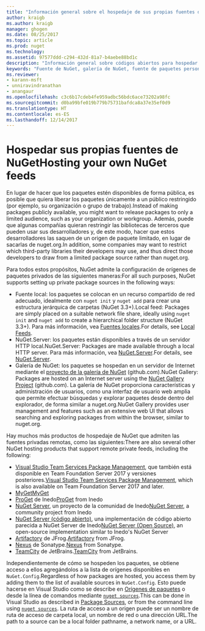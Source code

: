 ```yaml
---
title: "Información general sobre el hospedaje de sus propias fuentes de NuGet | Microsoft Docs"
author: kraigb
ms.author: kraigb
manager: ghogen
ms.date: 08/25/2017
ms.topic: article
ms.prod: nuget
ms.technology: 
ms.assetid: 97577ddd-c294-432d-81a7-b4aebe88bd1c
description: "Información general sobre códigos abiertos para hospedar sus propias fuentes o galerías de paquetes de NuGet, ya sea de forma local o remota."
keywords: "Fuente de NuGet, galería de NuGet, fuente de paquetes personalizada, NuGet.Server"
ms.reviewer:
- karann-msft
- unniravindranathan
- anangaur
ms.openlocfilehash: c3c6b17cdeb4fe959adbc56bdc6ace73202a98fc
ms.sourcegitcommit: d0ba99bfe019b779b75731bafdca8a37e35ef0d9
ms.translationtype: HT
ms.contentlocale: es-ES
ms.lasthandoff: 12/14/2017
---
```

# <a name="hosting-your-own-nuget-feeds"></a><span data-ttu-id="53224-104">Hospedar sus propias fuentes de NuGet</span><span class="sxs-lookup"><span data-stu-id="53224-104">Hosting your own NuGet feeds</span></span>

<span data-ttu-id="53224-105">En lugar de hacer que los paquetes estén disponibles de forma pública, es posible que quiera liberar los paquetes únicamente a un público restringido (por ejemplo, su organización o grupo de trabajo).</span><span class="sxs-lookup"><span data-stu-id="53224-105">Instead of making packages publicly available, you might want to release packages to only a limited audience, such as your organization or workgroup.</span></span> <span data-ttu-id="53224-106">Además, puede que algunas compañías quieran restringir las bibliotecas de terceros que pueden usar sus desarrolladores y, de este modo, hacer que estos desarrolladores las saquen de un origen de paquete limitado, en lugar de sacarlas de nuget.org.</span><span class="sxs-lookup"><span data-stu-id="53224-106">In addition, some companies may want to restrict which third-party libraries their developers may use, and thus direct those developers to draw from a limited package source rather than nuget.org.</span></span>

<span data-ttu-id="53224-107">Para todos estos propósitos, NuGet admite la configuración de orígenes de paquetes privados de las siguientes maneras:</span><span class="sxs-lookup"><span data-stu-id="53224-107">For all such purposes, NuGet supports setting up private package sources in the following ways:</span></span>

- <span data-ttu-id="53224-108">Fuente local: los paquetes se colocan en un recurso compartido de red adecuado, idealmente con `nuget init` y `nuget add` para crear una estructura jerárquica de carpetas (NuGet 3.3+).</span><span class="sxs-lookup"><span data-stu-id="53224-108">Local feed: Packages are simply placed on a suitable network file share, ideally using `nuget init` and `nuget add` to create a hierarchical folder structure (NuGet 3.3+).</span></span> <span data-ttu-id="53224-109">Para más información, vea [Fuentes locales](../hosting-packages/local-feeds.md).</span><span class="sxs-lookup"><span data-stu-id="53224-109">For details, see [Local Feeds](../hosting-packages/local-feeds.md).</span></span>
- <span data-ttu-id="53224-110">NuGet.Server: los paquetes están disponibles a través de un servidor HTTP local.</span><span class="sxs-lookup"><span data-stu-id="53224-110">NuGet.Server: Packages are made available through a local HTTP server.</span></span> <span data-ttu-id="53224-111">Para más información, vea [NuGet.Server](../hosting-packages/NuGet-Server.md).</span><span class="sxs-lookup"><span data-stu-id="53224-111">For details, see [NuGet.Server](../hosting-packages/NuGet-Server.md).</span></span>
- <span data-ttu-id="53224-112">Galería de NuGet: los paquetes se hospedan en un servidor de Internet mediante el [proyecto de la galería de NuGet](https://github.com/NuGet/NuGetGallery#build-and-run-the-gallery-in-arbitrary-number-easy-steps) (github.com).</span><span class="sxs-lookup"><span data-stu-id="53224-112">NuGet Gallery: Packages are hosted on an Internet server using the [NuGet Gallery Project](https://github.com/NuGet/NuGetGallery#build-and-run-the-gallery-in-arbitrary-number-easy-steps) (github.com).</span></span> <span data-ttu-id="53224-113">La galería de NuGet proporciona características y administración de usuarios, como una interfaz de usuario web amplia que permite efectuar búsquedas y explorar paquetes desde dentro del explorador, de forma similar a nuget.org.</span><span class="sxs-lookup"><span data-stu-id="53224-113">NuGet Gallery provides user management and features such as an extensive web UI that allows searching and exploring packages from within the browser, similar to nuget.org.</span></span>

<span data-ttu-id="53224-114">Hay muchos más productos de hospedaje de NuGet que admiten las fuentes privadas remotas, como las siguientes:</span><span class="sxs-lookup"><span data-stu-id="53224-114">There are also several other NuGet hosting products that support remote private feeds, including the following:</span></span>

- <span data-ttu-id="53224-115">[Visual Studio Team Services Package Management](https://www.visualstudio.com/docs/package/nuget/publish), que también está disponible en Team Foundation Server 2017 y versiones posteriores.</span><span class="sxs-lookup"><span data-stu-id="53224-115">[Visual Studio Team Services Package Management](https://www.visualstudio.com/docs/package/nuget/publish), which is also available on Team Foundation Server 2017 and later.</span></span>
- [<span data-ttu-id="53224-116">MyGet</span><span class="sxs-lookup"><span data-stu-id="53224-116">MyGet</span></span>](http://myget.org)
- <span data-ttu-id="53224-117">[ProGet](http://inedo.com/proget) de Inedo</span><span class="sxs-lookup"><span data-stu-id="53224-117">[ProGet](http://inedo.com/proget) from Inedo</span></span>
- <span data-ttu-id="53224-118">[NuGet Server](http://nugetserver.net/), un proyecto de la comunidad de Inedo</span><span class="sxs-lookup"><span data-stu-id="53224-118">[NuGet Server](http://nugetserver.net/), a community project from Inedo</span></span>
- <span data-ttu-id="53224-119">[NuGet Server (código abierto)](http://nuget-server.net), una implementación de código abierto parecida a NuGet Server de Inedo</span><span class="sxs-lookup"><span data-stu-id="53224-119">[NuGet Server (Open Source)](http://nuget-server.net), an open-source implementation similar to Inedo's NuGet Server</span></span>
- <span data-ttu-id="53224-120">[Artifactory](https://www.jfrog.com/artifactory/) de JFrog.</span><span class="sxs-lookup"><span data-stu-id="53224-120">[Artifactory](https://www.jfrog.com/artifactory/) from JFrog.</span></span>
- <span data-ttu-id="53224-121">[Nexus](http://www.sonatype.org/nexus/) de Sonatype.</span><span class="sxs-lookup"><span data-stu-id="53224-121">[Nexus](http://www.sonatype.org/nexus/) from Sonatype.</span></span>
- <span data-ttu-id="53224-122">[TeamCity](https://www.jetbrains.com/teamcity/) de JetBrains.</span><span class="sxs-lookup"><span data-stu-id="53224-122">[TeamCity](https://www.jetbrains.com/teamcity/) from JetBrains.</span></span>

<span data-ttu-id="53224-123">Independientemente de cómo se hospeden los paquetes, se obtiene acceso a ellos agregándolos a la lista de orígenes disponibles en `NuGet.Config`.</span><span class="sxs-lookup"><span data-stu-id="53224-123">Regardless of how packages are hosted, you access them by adding them to the list of available sources in `NuGet.Config`.</span></span> <span data-ttu-id="53224-124">Esto puede hacerse en Visual Studio como se describe en [Orígenes de paquetes](../tools/package-manager-ui.md#package-sources) o desde la línea de comandos mediante [`nuget sources`](../tools/cli-ref-sources.md).</span><span class="sxs-lookup"><span data-stu-id="53224-124">This can be done in Visual Studio as described in [Package Sources](../tools/package-manager-ui.md#package-sources), or from the command line using [`nuget sources`](../tools/cli-ref-sources.md).</span></span> <span data-ttu-id="53224-125">La ruta de acceso a un origen puede ser un nombre de ruta de acceso de carpeta local, un nombre de red o una dirección URL.</span><span class="sxs-lookup"><span data-stu-id="53224-125">The path to a source can be a local folder pathname, a network name, or a URL.</span></span>
